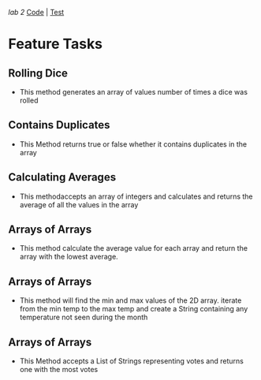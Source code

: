 _lab 2_
[Code](./src/main/java/basiclibrary/Library.java) |
[Test](./src/test/java/basiclibrary/LibraryTest.java)

# Feature Tasks #
## Rolling Dice ##
* This method generates an array of values number of times a dice was rolled
## Contains Duplicates ##
* This Method returns true or false whether it contains duplicates in the array
## Calculating Averages ##
* This methodaccepts an array of integers and calculates and returns the average of all the values in the array
## Arrays of Arrays ##
* This method calculate the average value for each array and return the array with the lowest average.
## Arrays of Arrays ##
* This method will find the min and max values of the 2D array. iterate from the min temp to the max temp and create a String containing any temperature not seen during the month
## Arrays of Arrays ##
* This Method accepts a List of Strings representing votes and returns one with the most votes
